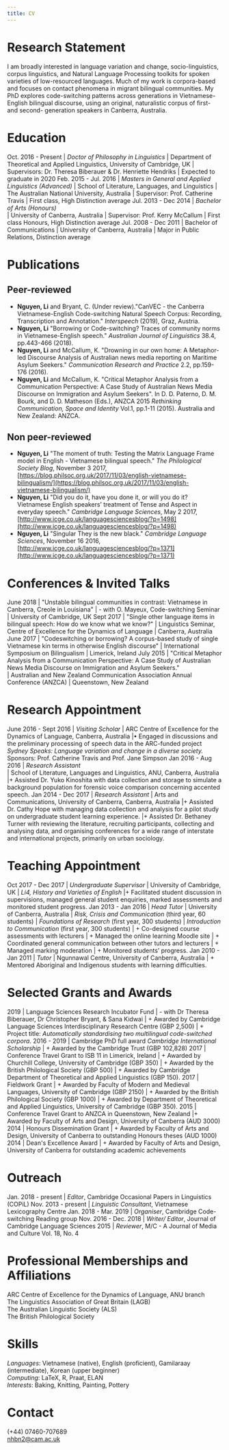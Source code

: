 ```yaml
---
title: CV
---
```


# Research Statement

I am broadly interested in language variation and change, socio-linguistics, corpus linguistics, and Natural Language Processing toolkits for spoken varieties of low-resourced languages. Much of my work is corpora-based and focuses on contact phenomena in migrant bilingual communities. My PhD explores code-switching patterns across generations in Vietnamese-English bilingual discourse, using an original,  naturalistic corpus of first- and second- generation speakers in Canberra, Australia. 

# Education

Oct. 2016 - Present | *Doctor of Philosophy in Linguistics*
| Department of Theoretical and Applied Linguistics, University of Cambridge, UK
| Supervisors: Dr. Theresa Biberauer & Dr. Henriette Hendriks
| Expected to graduate in 2020
Feb. 2015 - Jul. 2016 | *Masters in General and Applied Linguistics (Advanced)*
| School of Literature, Languages, and Linguistics
| The Australian National University, Australia
| Supervisor: Prof. Catherine Travis
| First class, High Distinction average
Jul. 2013 - Dec 2014 | *Bachelor of Arts (Honours)*  
| University of Canberra, Australia
| Supervisor: Prof. Kerry McCallum
| First class Honours, High Distinction average
Jul. 2008 - Dec 2011 | Bachelor of Communications
| University of Canberra, Australia
| Major in Public Relations, Distinction average

# Publications

## Peer-reviewed

+ **Nguyen, Li** and Bryant, C. (Under review)."CanVEC - the Canberra Vietnamese-English Code-switching Natural Speech Corpus: Recording, Transcription and Annotation." *Interspeech* (2019), Graz, Austria. 
+ **Nguyen, Li** "Borrowing or Code-switching? Traces of community norms in Vietnamese-English speech." *Australian Journal of Linguistics* 38.4, pp.443-466 (2018). 
+ **Nguyen, Li** and McCallum, K. "Drowning in our own home: A Metaphor-led Discourse Analysis of Australian news media reporting on Maritime Asylum Seekers." *Communication Research and Practice* 2.2, pp.159-176 (2016). 
+ **Nguyen, Li** and McCallum, K. "Critical Metaphor Analysis from a Communication Perspective: A Case Study of Australian News Media Discourse on Immigration and Asylum Seekers". In D. D. Paterno, D. M. Bourk, and D. D. Matheson (Eds.), ANZCA 2015 *Rethinking Communication, Space and Identity* Vol.1, pp.1-11 (2015). Australia and New Zealand: ANZCA.

## Non peer-reviewed

+ **Nguyen, Li** "The moment of truth: Testing the Matrix Language Frame model in English - Vietnamese bilingual speech." *The Philological Society Blog*, November 3 2017, [https://blog.philsoc.org.uk/2017/11/03/english-vietnamese-bilingualism/](https://blog.philsoc.org.uk/2017/11/03/english-vietnamese-bilingualism/) 
+ **Nguyen, Li** "Did you do it, have you done it, or will you do it? Vietnamese English speakers’ treatment of Tense and Aspect in everyday speech." *Cambridge Language Sciences*, May 2 2017, [http://www.icge.co.uk/languagesciencesblog/?p=1498](http://www.icge.co.uk/languagesciencesblog/?p=1498)
+ **Nguyen, Li** "Singular They is the new black." *Cambridge Language Sciences*, November 16 2016, 
[http://www.icge.co.uk/languagesciencesblog/?p=1371](http://www.icge.co.uk/languagesciencesblog/?p=1371)

# Conferences & Invited Talks

June 2018 | "Unstable bilingual communities in contrast: Vietnamese in Canberra, Creole in Louisiana" 
| - with O. Mayeux, Code-switching Seminar
| University of Cambridge, UK
Sept 2017 | "Single other language items in bilingual speech: How do we know what we know?"
| Linguistics Seminar, Centre of Excellence for the Dynamics of Language 
| Canberra, Australia
June 2017 | "Codeswitching or borrowing? A corpus-based study of single Vietnamese kin terms in otherwise English discourse" 
| International Symposium on Bilingualism
| Limerick, Ireland
July 2015 | "Critical Metaphor Analysis from a Communication Perspective: A Case Study of Australian News Media Discourse on Immigration and Asylum Seekers."  
| Australian and New Zealand Communication Association Annual Conference (ANZCA)
| Queenstown, New Zealand

# Research Appointment

June 2016 - Sept 2016 | *Visiting Scholar*
| ARC Centre of Excellence for the Dynamics of Language, Canberra, Australia
|• Engaged in discussions and the preliminary processing of speech data in the ARC-funded project *Sydney Speaks: Language variation and change in a diverse society.*  
Sponsors: Prof. Catherine Travis and Prof. Jane Simpson
Jan 2016 - Aug 2016 | *Research Assistant*    
| School of Literature, Languages and Linguistics, ANU, Canberra, Australia
|+ Assisted Dr. Yuko Kinoshita with data collection and storage to simulate a background population for forensic voice comparison concerning accented speech.
Jan 2014 - Dec 2017 | *Research Assistant*
| Arts and Communications, University of Canberra, Canberra, Australia
|+ Assisted Dr. Cathy Hope with managing data collection and analysis for a pilot study on undergraduate student learning experience.
|+ Assisted Dr. Bethaney Turner with reviewing the literature, recruiting participants, collecting and analysing data, and organising conferences for a wide range of interstate and international projects, primarily on urban sociology.

# Teaching Appointment

Oct 2017 - Dec 2017 | *Undergraduate Supervisor*
| University of Cambridge, UK 
| *Li4, History and Varieties of English*
|+ Facilitated student discussion in supervisions, managed general student enquiries, marked assessments and monitored student progress. 
Jan 2013 - Jan 2016 | *Head Tutor*
| University of Canberra, Australia 
| *Risk, Crisis and Communication* (third year, 60 students) 
| *Foundations of Research* (first year, 300 students)
| *Introduction to Communication* (first year, 300 students)
| + Co-designed course assessments with lecturers
| + Managed the online learning Moodle site
| + Coordinated general communication between other tutors and lecturers
| + Managed marking moderation 
| + Monitored students’ progress. 
Jan 2010 - Jan 2011  | *Tutor*
| Ngunnawal Centre, University of Canberra, Australia
| + Mentored Aboriginal and Indigenous students with learning difficulties.

# Selected Grants and Awards

2019 | Language Sciences Research Incubator Fund
| - with Dr Theresa Biberauer, Dr Christopher Bryant, & Sana Kidwai 
| + Awarded by Cambridge Language Sciences Interdisciplinary Research Centre (GBP 2,500)
| + Project title: *Automatically standardising two multilingual code-switched corpora*.
2016 - 2019 | Cambridge PhD full award *Cambridge International Scholarship*
| + Awarded by the Cambridge Trust (GBP 102,828)
2017 | Conference Travel Grant to ISB 11 in Limerick, Ireland
| + Awarded by Churchill College, University of Cambridge (GBP 350)
| + Awarded by the British Philological Society (GBP 500)
| + Awarded by Cambridge Department of Theoretical and Applied Linguistics (GBP 150).
2017 | Fieldwork Grant
| + Awarded by Faculty of Modern and Medieval Languages, University of Cambridge (GBP 2150)
| + Awarded by the British Philological Society (GBP 1000)
| + Awarded by Department of Theoretical and Applied Linguistics, University of Cambridge (GBP 350).
2015 | Conference Travel Grant to ANZCA in Queenstown, New Zealand
|+ Awarded by Faculty of Arts and Design, University of Canberra (AUD 3000)
2014 | Honours Dissemination Grant
| + Awarded by Faculty of Arts and Design, University of Canberra to outstanding Honours theses (AUD 1000)
2014 | Dean's Excellence Award
| + Awarded by Faculty of Arts and Design, University of Canberra for outstanding academic achievements 

# Outreach

Jan. 2018 - present | *Editor*, Cambridge Occasional Papers in Linguistics (COPiL)
Nov. 2013 - present | *Linguistic Consultant*, Vietnamese Lexicography Centre
Jan. 2018 - Mar. 2019 | *Organiser*, Cambridge Code-switching Reading group
Nov. 2016 - Dec. 2018 | *Writer/ Editor*, Journal of Cambridge Language Sciences
2015 | *Reviewer*, M/C - A Journal of Media and Culture Vol. 18, No. 4

# Professional Memberships and Affiliations

ARC Centre of Excellence for the Dynamics of Language, ANU branch <br>
The Linguistics Association of Great Britain (LAGB) <br>
The Australian Linguistic Society (ALS) <br>
The British Philological Society <br>

# Skills

*Languages*: Vietnamese (native), English (proficient), Gamilaraay (intermediate), Korean (upper beginner) <br>
*Computing*: LaTeX, R, Praat, ELAN <br>
*Interests*: Baking, Knitting, Painting, Pottery <br>

# Contact

(+44) 07460-707689 <br>
nhbn2@cam.ac.uk
